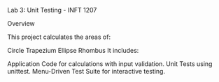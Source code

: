Lab 3: Unit Testing - INFT 1207

Overview

This project calculates the areas of:

Circle
Trapezium
Ellipse
Rhombus
It includes:

Application Code for calculations with input validation.
Unit Tests using unittest.
Menu-Driven Test Suite for interactive testing.

